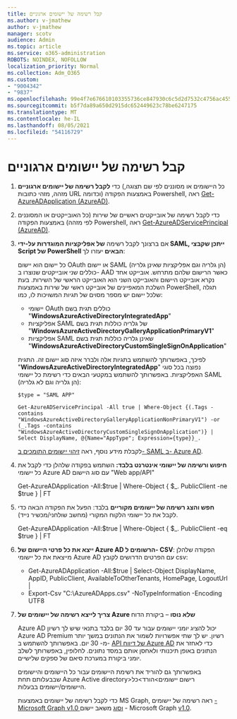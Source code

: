 ```yaml
---
title: קבל רשימה של יישומים ארגוניים
ms.author: v-jmathew
author: v-jmathew
manager: scotv
audience: Admin
ms.topic: article
ms.service: o365-administration
ROBOTS: NOINDEX, NOFOLLOW
localization_priority: Normal
ms.collection: Adm_O365
ms.custom:
- "9004342"
- "9837"
ms.openlocfilehash: 99e4f7e676610103355736ce847930c6c5d2d7532c4756ac4551a8d9b3020176
ms.sourcegitcommit: b5f7da89a650d2915dc652449623c78be6247175
ms.translationtype: MT
ms.contentlocale: he-IL
ms.lasthandoff: 08/05/2021
ms.locfileid: "54116729"
---
```

# <a name="get-a-list-of-enterprise-applications"></a>קבל רשימה של יישומים ארגוניים

1. כדי **לקבל רשימה של יישומים ארגוניים** (כל היישומים או מסוננים לפי שם תצוגה, מזהה, מזהי כתובות URL וכדומה) באמצעות הפקודה Powershell, ראה [Get-AzureADApplication (AzureAD)](https://docs.microsoft.com/powershell/module/azuread/get-azureadapplication).
2. כדי לקבל רשימה של אובייקטים ראשיים של שירות (כל האובייקטים או המסוננים לפי מזהה) באמצעות הפקודה Powershell, ראה [Get-AzureADServicePrincipal (AzureAD)](https://docs.microsoft.com/powershell/module/azuread/get-azureadserviceprincipal).
3. אם ברצונך לקבל רשימה **של אפליקציות המוגדרות על-ידי SAML, ייתכן שקבצי Script של PowerShell הבאים** יעזרו לך:

    כל יישום הוא יישום OAuth או יישום SAML (הן גלריה וגם אפליקציות שאינן גלריה) כוללים שני אובייקטים שנוצרו ב- AAD כאשר הרישום שלהם מתרחש. אובייקט אחד נקרא אובייקט היישום והאובייקט השני הוא האובייקט הראשי של השירות. בעת השלכת המאפיינים של אובייקט ראשי של שירות באמצעות PowerShell, תגלה שלכל יישום יש מספר מסוים של תגיות המשויכות לו, כמו:

    - יישומי OAuth כוללים תגית בשם "**WindowsAzureActiveDirectoryIntegratedApp**"
    - אפליקציות SAML של גלריה כוללות תגית בשם "**WindowsAzureActiveDirectoryGalleryApplicationPrimaryV1**"
    - אפליקציות SAML שאינן גלריה כוללות תגית בשם "**WindowsAzureActiveDirectoryCustomSingleSignOnApplication**"

    לפיכך, באפשרותך להשתמש בתגיות אלה ולברר איזה סוג יישום זה. התגית "**WindowsAzureActiveDirectoryIntegratedApp**" נפוצה בכל סוגי האפליקציות. באפשרותך להשתמש במקטעי הבאים כדי רשימת כל יישומי SAML (הן גלריה וגם לא גלריה):

    `$type = "SAML APP"`

    `Get-AzureADServicePrincipal -All true | Where-Object {(.Tags -contains "WindowsAzureActiveDirectoryGalleryApplicationNonPrimaryV1") -or (_.Tags -contains "WindowsAzureActiveDirectoryCustomSingleSignOnApplication")} | Select DisplayName, @{Name="AppType"; Expression={type}}_.`

    לקבלת מידע נוסף, ראה [זיהוי יישומים התומכים ב- SAML ב- Azure AD](https://docs.microsoft.com/answers/questions/24259/identify-saml-enabled-apps-in-azure-ad.html).

4. **חיפוש ורשימה של יישומי אינטרנט בלבד:** השתמש בפקודה שלהלן כדי לקבל את כל יישומי Azure AD עם סוג היישום "Web app/API"

    Get-AzureADApplication -All:$true | Where-Object { $_. PublicClient -ne $true } | FT
5. **חפש והצג רשימה של יישומים מקוריים** בלבד: הפעל את הפקודה הבאה כדי לקבל את כל יישומי הלקוח המקורי (מחשב שולחני/מכשיר נייד).

    Get-AzureADApplication -All:$true | Where-Object { $_. PublicClient -eq $true } | FT
6. **ייצא את כל פרטי היישום של Azure AD הרשומים ל- CSV**: הפקודה שלהלן מייצאת את כל יישומי Azure AD עם הפרטים הדרושים לקובץ csv:

    - Get-AzureADApplication -All:$true | Select-Object DisplayName, AppID, PublicClient, AvailableToOtherTenants, HomePage, LogoutUrl |
    - Export-Csv "C:\AzureADApps.csv" -NoTypeInformation -Encoding UTF8

7. **צריך לייצא רשימה של יישומים של Azure שלא נוסו** – ביקורת הדוח

    Azure AD יכול להציג יומני יישומים עבור עד 30 יום בלבד בתנאי שיש לך רשיון Azure AD Premium רשיון.
    יש לך שתי אפשרויות לשמור את הנתונים במשך יותר מ- 30 יום. באפשרותך להשתמש ב- [API של דיווח Azure AD](https://docs.microsoft.com/azure/active-directory/reports-monitoring/concept-reporting-api) כדי לאחזר את הנתונים באופן תיכנותי ולאחסן אותם במסד נתונים. לחלופין, באפשרותך לשלב יומני ביקורת במערכת סיאם של ספקים שלישיים.

    באפשרותך גם להוריד את רשימת היישומים עבור כל היישומים והיישומים שבבעלותם תחת Azure Active directory>רישום יישומים>הורד>כל היישומים/יישומים בבעלות.

    כדי לקבל רשימה של יישומים באמצעות MS Graph, ראה רשימה של יישומים [- Microsoft Graph v1.0 וסוג](https://docs.microsoft.com/graph/api/application-list) משאב יישום - Microsoft Graph [v1.0](https://docs.microsoft.com/graph/api/resources/application).
